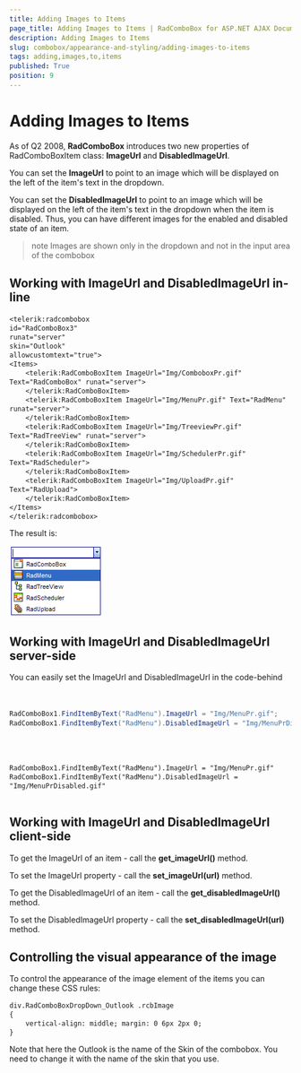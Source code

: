 ```yaml
---
title: Adding Images to Items
page_title: Adding Images to Items | RadComboBox for ASP.NET AJAX Documentation
description: Adding Images to Items
slug: combobox/appearance-and-styling/adding-images-to-items
tags: adding,images,to,items
published: True
position: 9
---
```


# Adding Images to Items



As of Q2 2008, **RadComboBox** introduces two new properties of RadComboBoxItem class: **ImageUrl** and **DisabledImageUrl**.

You can set the **ImageUrl** to point to an image which will be displayed on the left of the item's text in the dropdown.

You can set the **DisabledImageUrl** to point to an image which will be displayed on the left of the item's text in the dropdown when the item is disabled. Thus, you can have different images for the enabled and disabled state of an item.

>note Images are shown only in the dropdown and not in the input area of the combobox
>


## Working with ImageUrl and DisabledImageUrl in-line

````ASPNET
<telerik:radcombobox 
id="RadComboBox3" 
runat="server" 
skin="Outlook" 
allowcustomtext="true">    
<Items>        
	<telerik:RadComboBoxItem ImageUrl="Img/ComboboxPr.gif" Text="RadComboBox" runat="server">        
	</telerik:RadComboBoxItem>        
	<telerik:RadComboBoxItem ImageUrl="Img/MenuPr.gif" Text="RadMenu" runat="server">        
	</telerik:RadComboBoxItem>        
	<telerik:RadComboBoxItem ImageUrl="Img/TreeviewPr.gif" Text="RadTreeView" runat="server">        
	</telerik:RadComboBoxItem>        
	<telerik:RadComboBoxItem ImageUrl="Img/SchedulerPr.gif" Text="RadScheduler">        
	</telerik:RadComboBoxItem>        
	<telerik:RadComboBoxItem ImageUrl="Img/UploadPr.gif" Text="RadUpload">        
	</telerik:RadComboBoxItem>    
</Items>
</telerik:radcombobox>
````



The result is:

![ComboBox ImageUrl](images/combobox_imageurl.PNG)

## Working with ImageUrl and DisabledImageUrl server-side

You can easily set the ImageUrl and DisabledImageUrl in the code-behind



````C#
	     
	
RadComboBox1.FindItemByText("RadMenu").ImageUrl = "Img/MenuPr.gif";
RadComboBox1.FindItemByText("RadMenu").DisabledImageUrl = "Img/MenuPrDisabled.gif";
				
````
````VB.NET
	
	
RadComboBox1.FindItemByText("RadMenu").ImageUrl = "Img/MenuPr.gif"
RadComboBox1.FindItemByText("RadMenu").DisabledImageUrl = "Img/MenuPrDisabled.gif"
				
````


## Working with ImageUrl and DisabledImageUrl client-side

To get the ImageUrl of an item - call the **get_imageUrl()** method.

To set the ImageUrl property - call the **set_imageUrl(url)** method.

To get the DisabledImageUrl of an item - call the **get_disabledImageUrl()** method.

To set the DisabledImageUrl property - call the **set_disabledImageUrl(url)** method.

## Controlling the visual appearance of the image

To control the appearance of the image element of the items you can change these CSS rules:

````ASPNET
div.RadComboBoxDropDown_Outlook .rcbImage
{ 
	vertical-align: middle; margin: 0 6px 2px 0;
}
````



Note that here the Outlook is the name of the Skin of the combobox. You need to change it with the name of the skin that you use.
